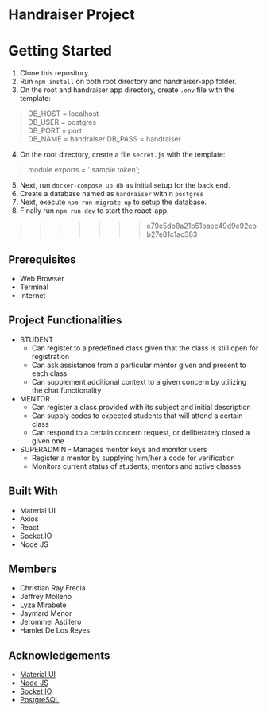 # Handraiser Project

# Getting Started
1. Clone this repository.
2. Run `npm install` on both root directory and handraiser-app folder.
3. On the root and handraiser app directory, create `.env` file with the template:

> DB_HOST = localhost  
> DB_USER = postgres   
> DB_PORT = port  
> DB_NAME = handraiser
> DB_PASS = handraiser
4. On the root directory, create a file `secret.js` with the template:
>module.exports = ' sample token';
5. Next, run `docker-compose up db` as initial setup for the back end.
6. Create a database named as `handraiser` within `postgres`
7. Next, execute `npm run migrate up` to setup the database.
8. Finally run `npm run dev` to start the react-app.
>>>>>>> e79c5db8a21b51baec49d9e92cbb27e81c1ac383
## Prerequisites

- Web Browser
- Terminal
- Internet

## Project Functionalities

- STUDENT
  - Can register to a predefined class given that the class is still open for registration
  - Can ask assistance from a particular mentor given and present to each class
  - Can supplement additional context to a given concern by utilizing the chat functionality
- MENTOR
  - Can register a class provided with its subject and initial description
  - Can supply codes to expected students that will attend a certain class
  - Can respond to a certain concern request, or deliberately closed a given one
- SUPERADMIN - Manages mentor keys and monitor users
  - Register a mentor by supplying him/her a code for verification
  - Monitors current status of students, mentors and active classes

## Built With

- Material UI
- Axios
- React
- Socket.IO
- Node JS

## Members
- Christian Ray Frecia
- Jeffrey Molleno
- Lyza Mirabete
- Jaymard Menor
- Jerommel Astillero
- Hamlet De Los Reyes

## Acknowledgements

- [Material UI](<[https://material-ui.com/](https://material-ui.com/)>)
- [Node JS](https://nodejs.org/en/)
- [Socket IO](https://socket.io/)
- [PostgreSQL](<[https://www.postgresql.org/](https://www.postgresql.org/)>)
